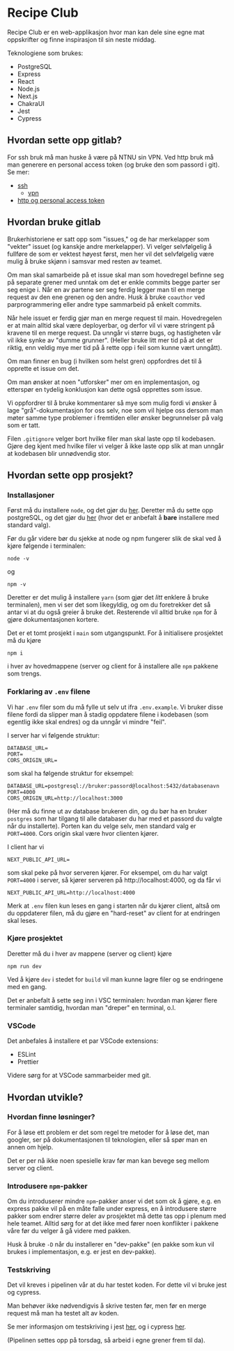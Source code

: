 # Recipe Club

Recipe Club er en web-applikasjon hvor man kan dele sine egne mat oppskrifter og finne inspirasjon til sin neste middag.

Teknologiene som brukes:
- PostgreSQL
- Express
- React
- Node.js
- Next.js
- ChakraUI
- Jest
- Cypress

## Hvordan sette opp gitlab?
For ssh bruk må man huske å være på NTNU sin VPN. Ved http bruk må man generere en personal access token (og bruke den som passord i git).
Se mer: 
- [ssh](https://docs.gitlab.com/ee/ssh/index.html)
  - [vpn](https://i.ntnu.no/wiki/-/wiki/Norsk/Installere+VPN)
- [http og personal access token](https://docs.gitlab.com/ee/user/profile/personal_access_tokens.html)

## Hvordan bruke gitlab
Brukerhistoriene er satt opp som "issues," og de har merkelapper som "vekter" issuet (og kanskje andre merkelapper). Vi velger selvfølgelig å fullføre de som er vektest høyest først, men her vil det selvfølgelig være mulig å bruke skjønn i samsvar med resten av teamet.

Om man skal samarbeide på et issue skal man som hovedregel befinne seg på separate grener med unntak om det er enkle commits begge parter ser seg enige i. Når en av partene ser seg ferdig legger man til en merge request av den ene grenen og den andre. Husk å bruke `coauthor` ved parprogrammering eller andre type sammarbeid på enkelt commits.

Når hele issuet er ferdig gjør man en merge request til main. Hovedregelen er at main alltid skal være deployerbar, og derfor vil vi være stringent på kravene til en merge request. Da unngår vi større bugs, og hastigheten vår vil ikke synke av "dumme grunner". (Heller bruke litt mer tid på at det er riktig, enn veldig mye mer tid på å rette opp i feil som kunne vært unngått).

Om man finner en bug (i hvilken som helst gren) oppfordres det til å opprette et issue om det. 

Om man ønsker at noen "utforsker" mer om en implementasjon, og etterspør en tydelig konklusjon kan dette også opprettes som issue. 

Vi oppfordrer til å bruke kommentarer så mye som mulig fordi vi ønsker å lage "grå"-dokumentasjon for oss selv, noe som vil hjelpe oss dersom man møter samme type problemer i fremtiden eller ønsker begrunnelser på valg som er tatt.

Filen `.gitignore` velger bort hvilke filer man skal laste opp til kodebasen. Gjøre deg kjent med hvilke filer vi velger å ikke laste opp slik at man unngår at kodebasen blir unnødvendig stor.

## Hvordan sette opp prosjekt?
### Installasjoner
Først må du installere `node`, og det gjør du [her](https://nodejs.org/en/download/). Deretter må du sette opp postgreSQL, og det gjør du [her](https://www.postgresql.org/download/) (hvor det er anbefalt å **bare** installere med standard valg). 

Før du går videre bør du sjekke at node og npm fungerer slik de skal ved å kjøre følgende i terminalen:
```
node -v
```
og
```
npm -v
```

Deretter er det mulig å installere `yarn` (som gjør det _litt_ enklere å bruke terminalen), men vi ser det som likegyldig, og om du foretrekker det så antar vi at du også greier å bruke det. Resterende vil alltid bruke `npm` for å gjøre dokumentasjonen kortere.

Det er et tomt prosjekt i `main` som utgangspunkt. For å initialisere prosjektet må du kjøre 
```
npm i
```
i hver av hovedmappene (server og client for å installere alle `npm` pakkene som trengs. 

### Forklaring av `.env` filene
Vi har `.env` filer som du må fylle ut selv ut ifra `.env.example`. Vi bruker disse filene fordi da slipper man å stadig oppdatere filene i kodebasen (som egentlig ikke skal endres) og da unngår vi mindre "feil".

I server har vi følgende struktur:
```
DATABASE_URL=
PORT=
CORS_ORIGIN_URL=
```
som skal ha følgende struktur for eksempel:
```
DATABASE_URL=postgresql://bruker:passord@localhost:5432/databasenavn
PORT=4000
CORS_ORIGIN_URL=http://localhost:3000
```
(Her må du finne ut av database brukeren din, og du bør ha en bruker `postgres` som har tilgang til alle databaser du har med et passord du valgte når du installerte). Porten kan du velge selv, men standard valg er `PORT=4000`. Cors origin skal være hvor clienten kjører. 

I client har vi
```
NEXT_PUBLIC_API_URL=
```
som skal peke på hvor serveren kjører. For eksempel, om du har valgt `PORT=4000` i server, så kjører serveren på http://localhost:4000, og da får vi
```
NEXT_PUBLIC_API_URL=http://localhost:4000
```

Merk at `.env` filen kun leses en gang i starten når du kjører client, altså om du oppdaterer filen, må du gjøre en "hard-reset" av client for at endringen skal leses.

### Kjøre prosjektet
Deretter må du i hver av mappene (server og client) kjøre
```
npm run dev
```
Ved å kjøre `dev` i stedet for `build` vil man kunne lagre filer og se endringene med en gang. 

Det er anbefalt å sette seg inn i VSC terminalen: hvordan man kjører flere terminaler samtidig, hvordan man "dreper" en terminal, o.l.

### VSCode
Det anbefales å installere et par VSCode extensions:
- ESLint
- Prettier

Videre sørg for at VSCode sammarbeider med git.

## Hvordan utvikle?
### Hvordan finne løsninger?
For å løse ett problem er det som regel tre metoder for å løse det, man googler, ser på dokumentasjonen til teknologien, eller så spør man en annen om hjelp.

Det er per nå ikke noen spesielle krav før man kan bevege seg mellom server og client.

### Introdusere `npm`-pakker 
Om du introduserer mindre `npm`-pakker anser vi det som ok å gjøre, e.g. en express pakke vil på en måte falle under express, en å introdusere større pakker som endrer større deler av prosjektet må dette tas opp i plenum med hele teamet. Alltid sørg for at det ikke med fører noen konflikter i pakkene våre før du velger å gå videre med pakken.

Husk å bruke `-D` når du installerer en "dev-pakke" (en pakke som kun vil brukes i implementasjon, e.g. er jest en dev-pakke). 

### Testskriving
Det vil kreves i pipelinen vår at du har testet koden. For dette vil vi bruke jest og cypress.

Man behøver ikke nødvendigvis å skrive testen før, men før en merge request må man ha testet alt av koden.

Se mer informasjon om testskriving i jest [her](https://www.google.com/search?q=jest+testing), og i cypress [her](https://www.google.com/search?q=cypress+testing).

(Pipelinen settes opp på torsdag, så arbeid i egne grener frem til da).